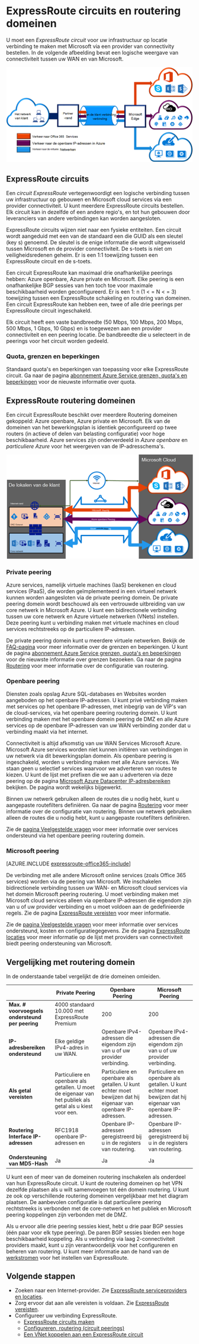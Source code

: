 <properties 
   pageTitle="ExpressRoute circuits en routering domeinen | Microsoft Azure"
   description="Deze pagina bevat een overzicht van circuits ExpressRoute en de routering domeinen."
   documentationCenter="na"
   services="expressroute"
   authors="cherylmc"
   manager="carmonm"
   editor=""/>
<tags 
   ms.service="expressroute"
   ms.devlang="na"
   ms.topic="article" 
   ms.tgt_pltfrm="na"
   ms.workload="infrastructure-services" 
   ms.date="10/10/2016"
   ms.author="cherylmc"/>

# <a name="expressroute-circuits-and-routing-domains"></a>ExpressRoute circuits en routering domeinen

 U moet een *ExpressRoute circuit* voor uw infrastructuur op locatie verbinding te maken met Microsoft via een provider van connectivity bestellen. In de volgende afbeelding bevat een logische weergave van connectiviteit tussen uw WAN en van Microsoft.

![](./media/expressroute-circuit-peerings/expressroute-basic.png)

## <a name="expressroute-circuits"></a>ExpressRoute circuits

Een *circuit ExpressRoute* vertegenwoordigt een logische verbinding tussen uw infrastructuur op gebouwen en Microsoft cloud services via een provider connectiviteit. U kunt meerdere ExpressRoute circuits bestellen. Elk circuit kan in dezelfde of een andere regio's, en tot hun gebouwen door leveranciers van andere verbindingen kan worden aangesloten. 

ExpressRoute circuits wijzen niet naar een fysieke entiteiten. Een circuit wordt aangeduid met een van de standaard een die GUID als een sleutel (key s) genoemd. De sleutel is de enige informatie die wordt uitgewisseld tussen Microsoft en de provider connectiviteit. De s-toets is niet om veiligheidsredenen geheim. Er is een 1:1 toewijzing tussen een ExpressRoute circuit en de s-toets.

Een circuit ExpressRoute kan maximaal drie onafhankelijke peerings hebben: Azure openbare, Azure private en Microsoft. Elke peering is een onafhankelijke BGP sessies van hen toch toe voor maximale beschikbaarheid worden geconfigureerd. Er is een 1: n (1 < = N < = 3) toewijzing tussen een ExpressRoute schakeling en routering van domeinen. Een circuit ExpressRoute kan hebben een, twee of alle drie peerings per ExpressRoute circuit ingeschakeld.
 
Elk circuit heeft een vaste bandbreedte (50 Mbps, 100 Mbps, 200 Mbps, 500 Mbps, 1 Gbps, 10 Gbps) en is toegewezen aan een provider connectiviteit en een peering locatie. De bandbreedte die u selecteert in de peerings voor het circuit worden gedeeld. 

### <a name="quotas-limits-and-limitations"></a>Quota, grenzen en beperkingen

Standaard quota's en beperkingen van toepassing voor elke ExpressRoute circuit. Ga naar de pagina [abonnement Azure Service grenzen, quota's en beperkingen](../azure-subscription-service-limits.md) voor de nieuwste informatie over quota.

## <a name="expressroute-routing-domains"></a>ExpressRoute routering domeinen

Een circuit ExpressRoute beschikt over meerdere Routering domeinen gekoppeld: Azure openbare, Azure private en Microsoft. Elk van de domeinen van het bewerkingsplan is identiek geconfigureerd op twee routers (in actieve of delen van belasting configuratie) voor hoge beschikbaarheid. Azure services zijn onderverdeeld in *Azure openbare* en *particuliere Azure* voor het weergeven van de IP-adresschema's.


![](./media/expressroute-circuit-peerings/expressroute-peerings.png)


### <a name="private-peering"></a>Private peering

Azure services, namelijk virtuele machines (IaaS) berekenen en cloud services (PaaS), die worden geïmplementeerd in een virtueel netwerk kunnen worden aangesloten via de private peering domein. De private peering domein wordt beschouwd als een vertrouwde uitbreiding van uw core netwerk in Microsoft Azure. U kunt een bidirectionele verbinding tussen uw core netwerk en Azure virtuele netwerken (VNets) instellen. Deze peering kunt u verbinding maken met virtuele machines en cloud services rechtstreeks op de particuliere IP-adressen.  

De private peering domein kunt u meerdere virtuele netwerken. Bekijk de [FAQ-pagina](expressroute-faqs.md) voor meer informatie over de grenzen en beperkingen. U kunt de pagina [abonnement Azure Service grenzen, quota's en beperkingen](../azure-subscription-service-limits.md) voor de nieuwste informatie over grenzen bezoeken.  Ga naar de pagina [Routering](expressroute-routing.md) voor meer informatie over de configuratie van routering.

### <a name="public-peering"></a>Openbare peering

Diensten zoals opslag Azure SQL-databases en Websites worden aangeboden op het openbare IP-adressen. U kunt privé verbinding maken met services op het openbare IP-adressen, met inbegrip van de VIP's van de cloud-services, via het openbare peering routering domein. U kunt verbinding maken met het openbare domein peering de DMZ en alle Azure services op de openbare IP-adressen van uw WAN verbinding zonder dat u verbinding maakt via het internet. 

Connectiviteit is altijd afkomstig van uw WAN Services Microsoft Azure. Microsoft Azure services worden niet kunnen initiëren van verbindingen in uw netwerk via dit bewerkingsplan domein. Als openbare peering is ingeschakeld, worden u verbinding maken met alle Azure services. We staan geen u selectief services waarvoor we adverteren van routes te kiezen. U kunt de lijst met prefixen die we aan u adverteren via deze peering op de pagina [Microsoft Azure Datacenter IP-adresbereiken](http://www.microsoft.com/download/details.aspx?id=41653) bekijken. De pagina wordt wekelijks bijgewerkt.

Binnen uw netwerk gebruiken alleen de routes die u nodig hebt, kunt u aangepaste routefilters definiëren. Ga naar de pagina [Routering](expressroute-routing.md) voor meer informatie over de configuratie van routering. Binnen uw netwerk gebruiken alleen de routes die u nodig hebt, kunt u aangepaste routefilters definiëren. 

Zie de [pagina Veelgestelde vragen](expressroute-faqs.md) voor meer informatie over services ondersteund via het openbare peering routering domein. 
 
### <a name="microsoft-peering"></a>Microsoft peering

[AZURE.INCLUDE [expressroute-office365-include](../../includes/expressroute-office365-include.md)]

De verbinding met alle andere Microsoft online services (zoals Office 365 services) worden via de peering van Microsoft. We inschakelen bidirectionele verbinding tussen uw WAN- en Microsoft cloud services via het domein Microsoft peering routering. U moet verbinding maken met Microsoft cloud services alleen via openbare IP-adressen die eigendom zijn van u of uw provider verbinding en u moet voldoen aan de gedefinieerde regels. Zie de pagina [ExpressRoute vereisten](expressroute-prerequisites.md) voor meer informatie.

Zie de [pagina Veelgestelde vragen](expressroute-faqs.md) voor meer informatie over services ondersteund, kosten en configuratiegegevens. Zie de pagina [ExpressRoute locaties](expressroute-locations.md) voor meer informatie op de lijst met providers van connectiviteit biedt peering ondersteuning van Microsoft.

## <a name="routing-domain-comparison"></a>Vergelijking met routering domein

In de onderstaande tabel vergelijkt de drie domeinen omleiden.

||**Private Peering**|**Openbare Peering**|**Microsoft Peering**|
|---|---|---|---|
|**Max. # voorvoegsels ondersteund per peering**|4000 standaard 10.000 met ExpressRoute Premium|200|200|
|**IP-adresbereiken ondersteund**|Elke geldige IPv4-adres in uw WAN.|Openbare IPv4-adressen die eigendom zijn van u of uw provider verbinding.|Openbare IPv4-adressen die eigendom zijn van u of uw provider verbinding.|
|**Als getal vereisten**|Particuliere en openbare als getallen. U moet de eigenaar van het publiek als getal als u kiest voor een. | Particuliere en openbare als getallen. U kunt echter moet bewijzen dat hij eigenaar van openbare IP-adressen.| Particuliere en openbare als getallen. U kunt echter moet bewijzen dat hij eigenaar van openbare IP-adressen.|
|**Routering Interface IP-adressen**|RFC1918 openbare IP-adressen en|Openbare IP-adressen geregistreerd bij u in de registers van routering.| Openbare IP-adressen geregistreerd bij u in de registers van routering.|
|**Ondersteuning van MD5-Hash**| Ja|Ja|Ja|

U kunt een of meer van de domeinen routering inschakelen als onderdeel van hun ExpressRoute circuit. U kunt de routering domeinen op het VPN dezelfde plaatsen als u wilt samenvoegen tot één domein routering. U kunt ze ook op verschillende routering domeinen vergelijkbaar met het diagram plaatsen. De aanbevolen configuratie is dat particuliere peering rechtstreeks is verbonden met de core-netwerk en het publiek en Microsoft peering koppelingen zijn verbonden met de DMZ.
 
Als u ervoor alle drie peering sessies kiest, hebt u drie paar BGP sessies (één paar voor elk type peering). De paren BGP sessies bieden een hoge beschikbaarheid koppeling. Als u verbinding via laag 2-connectiviteit providers maakt, kunt u zijn verantwoordelijk voor het configureren en beheren van routering. U kunt meer informatie aan de hand van de [werkstromen](expressroute-workflows.md) voor het instellen van ExpressRoute.

## <a name="next-steps"></a>Volgende stappen

- Zoeken naar een Internet-provider. Zie [ExpressRoute serviceproviders en locaties](expressroute-locations.md).
- Zorg ervoor dat aan alle vereisten is voldaan. Zie [ExpressRoute vereisten](expressroute-prerequisites.md).
- Configureer uw verbinding ExpressRoute.
    - [ExpressRoute circuits maken](expressroute-howto-circuit-classic.md)
    - [Configureren, routering (circuit peerings)](expressroute-howto-routing-classic.md)
    - [Een VNet koppelen aan een ExpressRoute circuit](expressroute-howto-linkvnet-classic.md)
